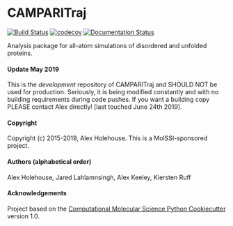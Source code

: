 CAMPARITraj
==============================
[![Build Status](https://travis-ci.org/holehouse-lab/camparitraj.svg?branch=master)](https://travis-ci.org/holehouse-lab/camparitraj)
[![codecov](https://codecov.io/gh/holehouse-lab/camparitraj/branch/master/graph/badge.svg)](https://codecov.io/gh/holehouse-lab/camparitraj)
[![Documentation Status](https://readthedocs.org/projects/camparitraj/badge/?version=latest)](https://camparitraj.readthedocs.io/en/latest/?badge=latest)


Analysis package for all-atom simulations of disordered and unfolded proteins. 

#### Update May 2019
This is the *development* repository of CAMPARITraj and SHOULD NOT be used for production. Seriously, it is being modified constantly and with no building requirements during code pushes. If you want a building copy PLEASE contact Alex directly! [last touched June 24th 2019].

#### Copyright
Copyright (c) 2015-2019, Alex Holehouse. This is a MolSSI-sponsored project.

#### Authors (alphabetical order)
Alex Holehouse, Jared Lahlamnsingh, Alex Keeley, Kiersten Ruff

#### Acknowledgements
Project based on the 
[Computational Molecular Science Python Cookiecutter](https://github.com/molssi/cookiecutter-cms) version 1.0.
